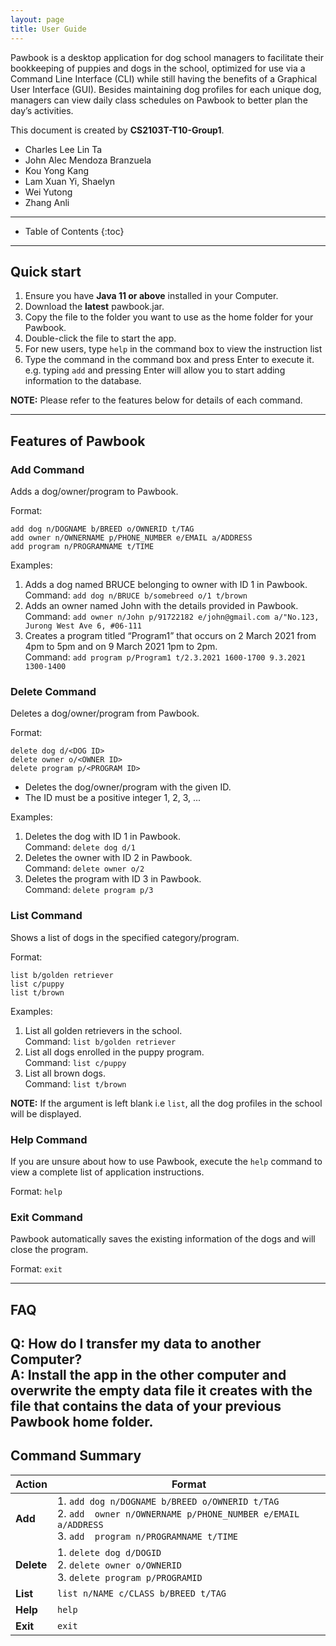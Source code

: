 ```yaml
---
layout: page
title: User Guide
---
```


Pawbook is a desktop application for dog school managers to facilitate their bookkeeping of puppies and dogs in the school, optimized for use via a Command Line Interface (CLI) while still having the benefits of a Graphical User Interface (GUI). Besides maintaining dog profiles for each unique dog, managers can view daily class schedules on Pawbook to better plan the day’s activities.

This document is created by **CS2103T-T10-Group1**.
* Charles Lee Lin Ta
* John Alec Mendoza Branzuela
* Kou Yong Kang
* Lam Xuan Yi, Shaelyn
* Wei Yutong
* Zhang Anli

---

* Table of Contents
{:toc}

---

## **Quick start**
1. Ensure you have **Java 11 or above** installed in your Computer.
2. Download the **latest** pawbook.jar.
3. Copy the file to the folder you want to use as the home folder for your
   Pawbook.
4. Double-click the file to start the app.
5. For new users, type `help` in the command box to view the instruction list
6. Type the command in the command box and press Enter to execute it. e.g.
   typing `add` and pressing Enter will allow you to start adding information to
   the database.

**NOTE:** Please refer to the features below for details of each command.

----
## Features of Pawbook

### Add Command
Adds a dog/owner/program to Pawbook.

Format:

```
add dog n/DOGNAME b/BREED o/OWNERID t/TAG
add owner n/OWNERNAME p/PHONE_NUMBER e/EMAIL a/ADDRESS
add program n/PROGRAMNAME t/TIME
```

Examples:
1. Adds a dog named BRUCE belonging to owner with ID 1 in Pawbook.<br>
   Command: `add dog n/BRUCE b/somebreed o/1 t/brown`
2. Adds an owner named John with the details provided in Pawbook.<br>
   Command: `add owner n/John p/91722182 e/john@gmail.com a/"No.123, Jurong West Ave 6, #06-111`
3. Creates a program titled “Program1” that occurs on 2 March 2021 from 4pm to 5pm and on 9 March 2021 1pm to 2pm.<br>
   Command: `add program p/Program1 t/2.3.2021 1600-1700 9.3.2021 1300-1400`

### Delete Command

Deletes a dog/owner/program from Pawbook.

Format:

```
delete dog d/<DOG ID>
delete owner o/<OWNER ID>
delete program p/<PROGRAM ID>
```

- Deletes the dog/owner/program with the given ID.
- The ID must be a positive integer 1, 2, 3, ...

Examples:
1. Deletes the dog with ID 1 in Pawbook.<br>
   Command: `delete dog d/1`
2. Deletes the owner with ID 2 in Pawbook.<br>
   Command: `delete owner o/2`
3. Deletes the program with ID 3 in Pawbook.<br>
   Command: `delete program p/3`

### List Command

Shows a list of dogs in the specified category/program.

Format:

```
list b/golden retriever
list c/puppy
list t/brown
```
Examples:
1. List all golden retrievers in the school.<br>
   Command: `list b/golden retriever`
2. List all dogs enrolled in the puppy program.<br>
   Command: `list c/puppy`
3. List all brown dogs.<br>
   Command: `list t/brown`

**NOTE:** If the argument is left blank i.e `list`, all the dog profiles in the school will be displayed.


### Help Command

If you are unsure about how to use Pawbook, execute the `help` command to view a complete list of application instructions.

Format: `help`

### Exit Command

Pawbook automatically saves the existing information of the dogs and will close the program.

Format: `exit`

-----
## FAQ
Q: How do I transfer my data to another Computer?<br>
A: Install the app in the other computer and overwrite the empty data file it creates with the file that contains the data of your previous Pawbook home folder.
-----
## Command Summary

Action | Format
--------|------------------
**Add** | 1. `add dog n/DOGNAME b/BREED o/OWNERID t/TAG`<br>2. `add  owner n/OWNERNAME p/PHONE_NUMBER e/EMAIL a/ADDRESS`<br>3. `add  program n/PROGRAMNAME t/TIME`
**Delete** | 1. `delete dog d/DOGID`<br>2. `delete owner o/OWNERID`<br>3. `delete program p/PROGRAMID`
**List** |`list n/NAME c/CLASS b/BREED t/TAG`
**Help** | `help`
**Exit** | `exit`
